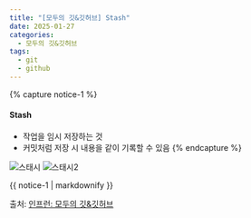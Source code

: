 ```yaml
---
title: "[모두의 깃&깃허브] Stash"
date: 2025-01-27
categories:
  - 모두의 깃&깃허브
tags:
  - git
  - github
---
```


{% capture notice-1 %}
#### Stash

* 작업을 임시 저장하는 것
* 커밋처럼 저장 시 내용을 같이 기록할 수 있음
{% endcapture %}

![스태시](https://github.com/user-attachments/assets/f9265ac3-c86b-4df3-bbc5-1a18f0822bfa)
![스태시2](https://github.com/user-attachments/assets/ad20f52c-4ab1-4348-948f-34f4fb459f32)
<div class="notice">
  {{ notice-1 | markdownify }}
</div>

출처: [인프런: 모두의 깃&깃허브][source]

[source]: https://www.inflearn.com/course/%EB%AA%A8%EB%91%90%EC%9D%98-%EA%B9%83-%EA%B9%83%ED%97%88%EB%B8%8C/dashboard
